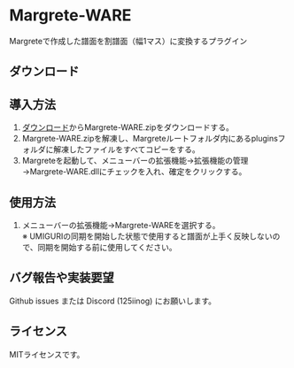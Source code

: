 # Margrete-WARE
Margreteで作成した譜面を割譜面（幅1マス）に変換するプラグイン

## ダウンロード

## 導入方法
1. [ダウンロード](#ダウンロード)からMargrete-WARE.zipをダウンロードする。
2. Margrete-WARE.zipを解凍し、Margreteルートフォルダ内にあるpluginsフォルダに解凍したファイルをすべてコピーをする。
3. Margreteを起動して、メニューバーの拡張機能→拡張機能の管理→Margrete-WARE.dllにチェックを入れ、確定をクリックする。

## 使用方法
1. メニューバーの拡張機能→Margrete-WAREを選択する。  
※ UMIGURIの同期を開始した状態で使用すると譜面が上手く反映しないので、同期を開始する前に使用してください。

## バグ報告や実装要望
Github issues または Discord (125iinog) にお願いします。

## ライセンス
MITライセンスです。
